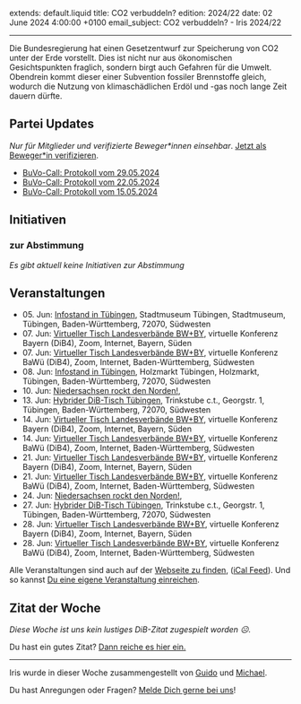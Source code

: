 
extends: default.liquid
title: CO2 verbuddeln?
edition: 2024/22
date: 02 June 2024 4:00:00 +0100
email_subject: CO2 verbuddeln? - Iris 2024/22

---
Die Bundesregierung hat einen Gesetzentwurf zur Speicherung von CO2 unter der Erde vorstellt. Dies ist nicht nur aus ökonomischen Gesichtspunkten fraglich, sondern birgt auch Gefahren für die Umwelt. Obendrein kommt dieser einer Subvention fossiler Brennstoffe gleich, wodurch die Nutzung von klimaschädlichen Erdöl und -gas noch lange Zeit dauern dürfte.


## Partei Updates

_Nur für Mitglieder und verifizierte Beweger\*innen einsehbar_. [Jetzt als Beweger\*in verifizieren](https://dib.de/bewegerin-werden/).

 - [BuVo-Call: Protokoll vom 29.05.2024](https://marktplatz.dib.de/t/buvo-call-protokoll-vom-29-05-2024/40259)
 - [BuVo-Call: Protokoll vom 22.05.2024](https://marktplatz.dib.de/t/buvo-call-protokoll-vom-22-05-2024/40258)
 - [BuVo-Call: Protokoll vom 15.05.2024](https://marktplatz.dib.de/t/buvo-call-protokoll-vom-15-05-2024/40257)

## Initiativen

### zur Abstimmung
_Es gibt aktuell keine Initiativen zur Abstimmung_

## Veranstaltungen

 - 05.&nbsp;Jun: [Infostand in Tübingen](https://dib.de/events/infostand-in-tuebingen-3/), Stadtmuseum Tübingen, Stadtmuseum, Tübingen, Baden-Württemberg, 72070, Südwesten
 - 07.&nbsp;Jun: [Virtueller Tisch Landesverbände BW+BY](https://dib.de/events/virtueller-tisch-landesverbaende-bwby-2-2024-06-07/), virtuelle Konferenz Bayern (DiB4), Zoom, Internet, Bayern, Süden
 - 07.&nbsp;Jun: [Virtueller Tisch Landesverbände BW+BY](https://dib.de/events/virtueller-tisch-landesverbaende-bwby-3-2024-06-07/), virtuelle Konferenz BaWü (DiB4), Zoom, Internet, Baden-Württemberg, Südwesten
 - 08.&nbsp;Jun: [Infostand in Tübingen](https://dib.de/events/infostand-in-tuebingen-4/), Holzmarkt Tübingen, Holzmarkt, Tübingen, Baden-Württemberg, 72070, Südwesten
 - 10.&nbsp;Jun: [Niedersachsen rockt den Norden!](https://dib.de/events/niedersachsen-call-2024-06-10/), 
 - 13.&nbsp;Jun: [Hybrider DiB-Tisch Tübingen](https://dib.de/events/virtueller-tisch-tuebingen-2024-06-13/), Trinkstube c.t., Georgstr. 1, Tübingen, Baden-Württemberg, 72070, Südwesten
 - 14.&nbsp;Jun: [Virtueller Tisch Landesverbände BW+BY](https://dib.de/events/virtueller-tisch-landesverbaende-bwby-2-2024-06-14/), virtuelle Konferenz Bayern (DiB4), Zoom, Internet, Bayern, Süden
 - 14.&nbsp;Jun: [Virtueller Tisch Landesverbände BW+BY](https://dib.de/events/virtueller-tisch-landesverbaende-bwby-3-2024-06-14/), virtuelle Konferenz BaWü (DiB4), Zoom, Internet, Baden-Württemberg, Südwesten
 - 21.&nbsp;Jun: [Virtueller Tisch Landesverbände BW+BY](https://dib.de/events/virtueller-tisch-landesverbaende-bwby-2-2024-06-21/), virtuelle Konferenz Bayern (DiB4), Zoom, Internet, Bayern, Süden
 - 21.&nbsp;Jun: [Virtueller Tisch Landesverbände BW+BY](https://dib.de/events/virtueller-tisch-landesverbaende-bwby-3-2024-06-21/), virtuelle Konferenz BaWü (DiB4), Zoom, Internet, Baden-Württemberg, Südwesten
 - 24.&nbsp;Jun: [Niedersachsen rockt den Norden!](https://dib.de/events/niedersachsen-call-2024-06-24/), 
 - 27.&nbsp;Jun: [Hybrider DiB-Tisch Tübingen](https://dib.de/events/virtueller-tisch-tuebingen-2024-06-27/), Trinkstube c.t., Georgstr. 1, Tübingen, Baden-Württemberg, 72070, Südwesten
 - 28.&nbsp;Jun: [Virtueller Tisch Landesverbände BW+BY](https://dib.de/events/virtueller-tisch-landesverbaende-bwby-2-2024-06-28/), virtuelle Konferenz Bayern (DiB4), Zoom, Internet, Bayern, Süden
 - 28.&nbsp;Jun: [Virtueller Tisch Landesverbände BW+BY](https://dib.de/events/virtueller-tisch-landesverbaende-bwby-3-2024-06-28/), virtuelle Konferenz BaWü (DiB4), Zoom, Internet, Baden-Württemberg, Südwesten


Alle Veranstaltungen sind auch auf der [Webseite zu finden](https://dib.de/veranstaltungen/), ([iCal Feed](https://dib.de/?ical=1)). Und so kannst [Du eine eigene Veranstaltung einreichen](https://marktplatz.dib.de/t/eine-veranstaltung-auf-der-webseite-einreichen/21379).


## Zitat der Woche
_Diese Woche ist uns kein lustiges DiB-Zitat zugespielt worden ☹._

Du hast ein gutes Zitat? [Dann reiche es hier ein.](https://marktplatz.dib.de/t/fortsetzung-lustige-dib-zitate/24431)


---

Iris wurde in dieser Woche zusammengestellt von [Guido](https://marktplatz.dib.de/u/Guido/) und [Michael](https://marktplatz.dib.de/u/MichaelVoss/).

Du hast Anregungen oder Fragen? [Melde Dich gerne bei uns](https://marktplatz.dib.de/t/neu-iris-die-woechtliche-zusammenfasssung-zum-sonntagsbrunch/10990)!

